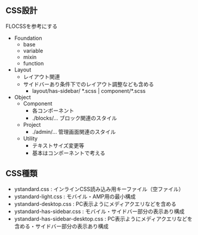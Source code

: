 ## CSS設計


FLOCSSを参考にする

* Foundation
  + base
  + variable
  + mixin
  + function
* Layout
  + レイアウト関連
  + サイドバーあり条件下でのレイアウト調整なども含める
    * layout/has-sidebar/ \*.scss | component/\*.scss 
* Object
  * Component
    + 各コンポーネント
    + ./blocks/... ブロック関連のスタイル
  * Project
    + ./admin/... 管理画面関連のスタイル
  * Utility
    + テキストサイズ変更等
    + 基本はコンポーネントで考える


## CSS種類
* ystandard.css : インラインCSS読み込み用キーファイル（空ファイル）
* ystandard-light.css : モバイル・AMP用の最小構成
* ystandard-desktop.css : PC表示ようにメディアクエリなどを含める
* ystandard-has-sidebar.css : モバイル・サイドバー部分の表示あり構成
* ystandard-has-sidebar-desktop.css : PC表示ようにメディアクエリなどを含める・サイドバー部分の表示あり構成

